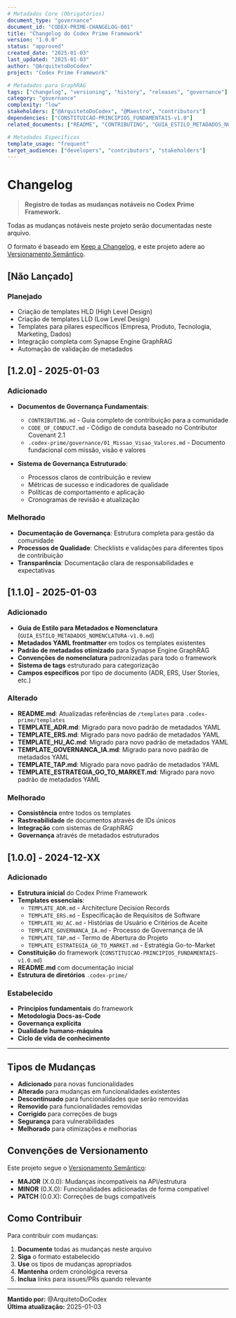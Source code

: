 ```yaml
---
# Metadados Core (Obrigatórios)
document_type: "governance"
document_id: "CODEX-PRIME-CHANGELOG-001"
title: "Changelog do Codex Prime Framework"
version: "1.0.0"
status: "approved"
created_date: "2025-01-03"
last_updated: "2025-01-03"
author: "@ArquitetoDoCodex"
project: "Codex Prime Framework"

# Metadados para GraphRAG
tags: ["changelog", "versioning", "history", "releases", "governance"]
category: "governance"
complexity: "low"
stakeholders: ["@ArquitetoDoCodex", "@Maestro", "contributors"]
dependencies: ["CONSTITUICAO-PRINCIPIOS_FUNDAMENTAIS-v1.0"]
related_documents: ["README", "CONTRIBUTING", "GUIA_ESTILO_METADADOS_NOMENCLATURA"]

# Metadados Específicos
template_usage: "frequent"
target_audience: ["developers", "contributors", "stakeholders"]
---
```


# Changelog

> **Registro de todas as mudanças notáveis no Codex Prime Framework.**

Todas as mudanças notáveis neste projeto serão documentadas neste arquivo.

O formato é baseado em [Keep a Changelog](https://keepachangelog.com/pt-BR/1.0.0/),
e este projeto adere ao [Versionamento Semântico](https://semver.org/lang/pt-BR/).

## [Não Lançado]

### Planejado
- Criação de templates HLD (High Level Design)
- Criação de templates LLD (Low Level Design)
- Templates para pilares específicos (Empresa, Produto, Tecnologia, Marketing, Dados)
- Integração completa com Synapse Engine GraphRAG
- Automação de validação de metadados

## [1.2.0] - 2025-01-03

### Adicionado
- **Documentos de Governança Fundamentais**:
  - `CONTRIBUTING.md` - Guia completo de contribuição para a comunidade
  - `CODE_OF_CONDUCT.md` - Código de conduta baseado no Contributor Covenant 2.1
  - `.codex-prime/governance/01_Missao_Visao_Valores.md` - Documento fundacional com missão, visão e valores

- **Sistema de Governança Estruturado**:
  - Processos claros de contribuição e review
  - Métricas de sucesso e indicadores de qualidade
  - Políticas de comportamento e aplicação
  - Cronogramas de revisão e atualização

### Melhorado
- **Documentação de Governança**: Estrutura completa para gestão da comunidade
- **Processos de Qualidade**: Checklists e validações para diferentes tipos de contribuição
- **Transparência**: Documentação clara de responsabilidades e expectativas

## [1.1.0] - 2025-01-03

### Adicionado
- **Guia de Estilo para Metadados e Nomenclatura** (`GUIA_ESTILO_METADADOS_NOMENCLATURA-v1.0.md`)
- **Metadados YAML frontmatter** em todos os templates existentes
- **Padrão de metadados otimizado** para Synapse Engine GraphRAG
- **Convenções de nomenclatura** padronizadas para todo o framework
- **Sistema de tags** estruturado para categorização
- **Campos específicos** por tipo de documento (ADR, ERS, User Stories, etc.)

### Alterado
- **README.md**: Atualizadas referências de `/templates` para `.codex-prime/templates`
- **TEMPLATE_ADR.md**: Migrado para novo padrão de metadados YAML
- **TEMPLATE_ERS.md**: Migrado para novo padrão de metadados YAML
- **TEMPLATE_HU_AC.md**: Migrado para novo padrão de metadados YAML
- **TEMPLATE_GOVERNANCA_IA.md**: Migrado para novo padrão de metadados YAML
- **TEMPLATE_TAP.md**: Migrado para novo padrão de metadados YAML
- **TEMPLATE_ESTRATEGIA_GO_TO_MARKET.md**: Migrado para novo padrão de metadados YAML

### Melhorado
- **Consistência** entre todos os templates
- **Rastreabilidade** de documentos através de IDs únicos
- **Integração** com sistemas de GraphRAG
- **Governança** através de metadados estruturados

## [1.0.0] - 2024-12-XX

### Adicionado
- **Estrutura inicial** do Codex Prime Framework
- **Templates essenciais**:
  - `TEMPLATE_ADR.md` - Architecture Decision Records
  - `TEMPLATE_ERS.md` - Especificação de Requisitos de Software
  - `TEMPLATE_HU_AC.md` - Histórias de Usuário e Critérios de Aceite
  - `TEMPLATE_GOVERNANCA_IA.md` - Processo de Governança de IA
  - `TEMPLATE_TAP.md` - Termo de Abertura do Projeto
  - `TEMPLATE_ESTRATEGIA_GO_TO_MARKET.md` - Estratégia Go-to-Market
- **Constituição** do framework (`CONSTITUICAO-PRINCIPIOS_FUNDAMENTAIS-v1.0.md`)
- **README.md** com documentação inicial
- **Estrutura de diretórios** `.codex-prime/`

### Estabelecido
- **Princípios fundamentais** do framework
- **Metodologia Docs-as-Code**
- **Governança explícita**
- **Dualidade humano-máquina**
- **Ciclo de vida de conhecimento**

---

## Tipos de Mudanças

- **Adicionado** para novas funcionalidades
- **Alterado** para mudanças em funcionalidades existentes
- **Descontinuado** para funcionalidades que serão removidas
- **Removido** para funcionalidades removidas
- **Corrigido** para correções de bugs
- **Segurança** para vulnerabilidades
- **Melhorado** para otimizações e melhorias

## Convenções de Versionamento

Este projeto segue o [Versionamento Semântico](https://semver.org/lang/pt-BR/):

- **MAJOR** (X.0.0): Mudanças incompatíveis na API/estrutura
- **MINOR** (0.X.0): Funcionalidades adicionadas de forma compatível
- **PATCH** (0.0.X): Correções de bugs compatíveis

## Como Contribuir

Para contribuir com mudanças:

1. **Documente** todas as mudanças neste arquivo
2. **Siga** o formato estabelecido
3. **Use** os tipos de mudanças apropriados
4. **Mantenha** ordem cronológica reversa
5. **Inclua** links para issues/PRs quando relevante

---

**Mantido por:** @ArquitetoDoCodex  
**Última atualização:** 2025-01-03